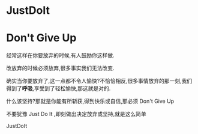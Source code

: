 # JustDoIt

# Don't Give Up

经常这样在你要放弃的时候,有人鼓励你这样做.

改放弃的时候必须放弃,很多事实我们无法改变.

确实当你要放弃了,这一点都不令人愉快?不恰恰相反,很多事情放弃的那一刻,我们得到了**呼吸**,享受到了轻松愉快,那这就是对的.

什么该坚持?那就是你能有所斩获,得到快乐或自信,那必须 Don't Give Up

不要犹豫 Just Do It ,即刻做出决定放弃或坚持,就是这么简单

JustDoIt
